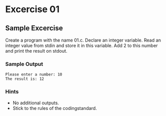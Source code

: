 # Excercise 01
## Sample Excercise

Create a program with the name 01.c. Declare an integer variable. Read an integer value from stdin and store it in this variable. Add 2 to this number and print the result on stdout. 

### Sample Output
```
Please enter a number: 10
The result is: 12

```

### Hints
* No additional outputs.
* Stick to the rules of the codingstandard.
